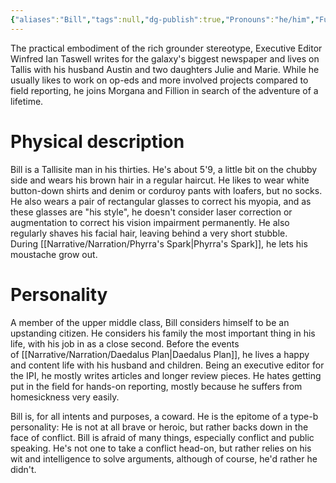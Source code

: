 ```yaml
---
{"aliases":"Bill","tags":null,"dg-publish":true,"Pronouns":"he/him","Full Name":"Winfred Ian Taswell","Role":"Assistant","Species":"Tallisite","Gender":"Cis Man","permalink":"/narrative/characters/daedalus-plan/bill-taswell/","dgPassFrontmatter":true}
---
```



The practical embodiment of the rich grounder stereotype, Executive Editor Winfred Ian Taswell writes for the galaxy's biggest newspaper and lives on Tallis with his husband Austin and two daughters Julie and Marie. While he usually likes to work on op-eds and more involved projects compared to field reporting, he joins Morgana and Fillion in search of the adventure of a lifetime.

# Physical description

Bill is a Tallisite man in his thirties. He's about 5'9, a little bit on the chubby side and wears his brown hair in a regular haircut. He likes to wear white button-down shirts and denim or corduroy pants with loafers, but no socks. He also wears a pair of rectangular glasses to correct his myopia, and as these glasses are "his style", he doesn't consider laser correction or augmentation to correct his vision impairment permanently. He also regularly shaves his facial hair, leaving behind a very short stubble. During [[Narrative/Narration/Phyrra's Spark\|Phyrra's Spark]], he lets his moustache grow out.

# Personality

A member of the upper middle class, Bill considers himself to be an upstanding citizen. He considers his family the most important thing in his life, with his job in as a close second. Before the events of [[Narrative/Narration/Daedalus Plan\|Daedalus Plan]], he lives a happy and content life with his husband and children. Being an executive editor for the IPI, he mostly writes articles and longer review pieces. He hates getting put in the field for hands-on reporting, mostly because he suffers from homesickness very easily.

Bill is, for all intents and purposes, a coward. He is the epitome of a type-b personality: He is not at all brave or heroic, but rather backs down in the face of conflict. Bill is afraid of many things, especially conflict and public speaking. He's not one to take a conflict head-on, but rather relies on his wit and intelligence to solve arguments, although of course, he'd rather he didn't.